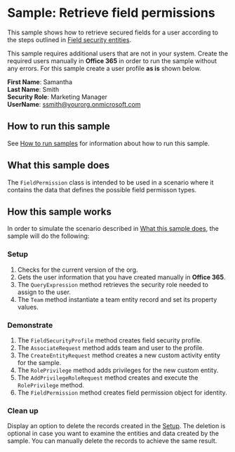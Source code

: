 # Sample: Retrieve field permissions

This sample shows how to retrieve secured fields for a user according to the steps outlined in [Field security entities](https://docs.microsoft.com/dynamics365/customer-engagement/developer/field-security-entities).

This sample requires additional users that are not in your system. Create the required users manually in **Office 365** in order to run the sample without any errors. For this sample create a user profile **as is** shown below. 

**First Name**: Samantha <br/>
**Last Name**: Smith<br/>
**Security Role**: Marketing Manager<br/>
**UserName**: ssmith@yourorg.onmicrosoft.com<br/>

## How to run this sample

See [How to run samples](https://github.com/microsoft/PowerApps-Samples/blob/master/cds/README.md) for information about how to run this sample.

## What this sample does

The `FieldPermission` class is intended to be used in a scenario where it contains the data that defines the possible field permisson types.

## How this sample works

In order to simulate the scenario described in [What this sample does](#what-this-sample-does), the sample will do the following:

### Setup

1. Checks for the current version of the org.
1. Gets the user information that you have created manually in **Office 365**.
1. The `QueryExpression` method retrieves the security role needed to assign to the user.
1. The `Team` method instantiate a team entity record and set its property values.

### Demonstrate

1. The `FieldSecurityProfile` method creates field security profile.
1. The `AssociateRequest` method adds team and user to the profile.
1. The `CreateEntityRequest` method creates a new custom activity entity for the sample.
1. The `RolePrivilege` method adds privileges for the new custom entity.
1. The `AddPrivilegeRoleRequest` method creates and execute the `RolePrivilege` method.
1. The `FieldPermission` method creates field permission object for identity.

### Clean up

Display an option to delete the records created in the [Setup](#setup). The deletion is optional in case you want to examine the entities and data created by the sample. You can manually delete the records to achieve the same result.
